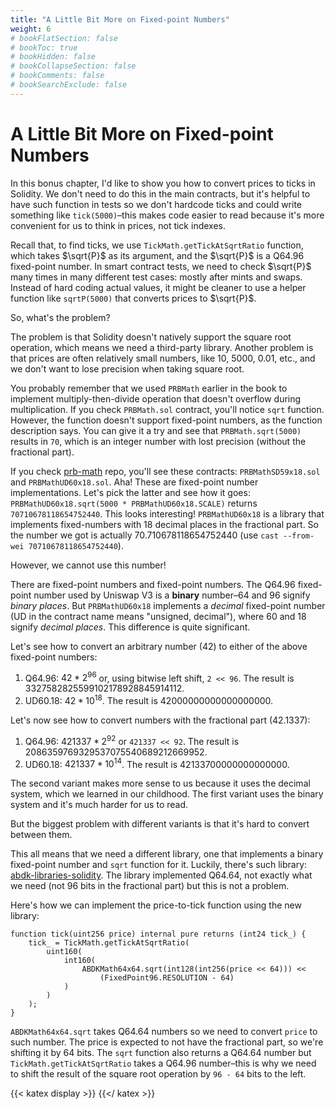```yaml
---
title: "A Little Bit More on Fixed-point Numbers"
weight: 6
# bookFlatSection: false
# bookToc: true
# bookHidden: false
# bookCollapseSection: false
# bookComments: false
# bookSearchExclude: false
---
```


# A Little Bit More on Fixed-point Numbers

In this bonus chapter, I'd like to show you how to convert prices to ticks in Solidity. We don't need to do this in the
main contracts, but it's helpful to have such function in tests so we don't hardcode ticks and could write something like
`tick(5000)`–this makes code easier to read because it's more convenient for us to think in prices, not tick indexes.

Recall that, to find ticks, we use `TickMath.getTickAtSqrtRatio` function, which takes $\sqrt{P}$ as its argument, and
the $\sqrt{P}$ is a Q64.96 fixed-point number. In smart contract tests, we need to check $\sqrt{P}$ many times
in many different test cases: mostly after mints and swaps. Instead of hard coding actual values, it might be cleaner to
use a helper function like `sqrtP(5000)` that converts prices to $\sqrt{P}$.

So, what's the problem?

The problem is that Solidity doesn't natively support the square root operation, which means we need a third-party
library. Another problem is that prices are often relatively small numbers, like 10, 5000, 0.01, etc., and we don't want
to lose precision when taking square root.

You probably remember that we used `PRBMath` earlier in the book to implement multiply-then-divide operation that doesn't
overflow during multiplication. If you check `PRBMath.sol` contract, you'll notice `sqrt` function. However, the function
doesn't support fixed-point numbers, as the function description says. You can give it a try and see that
`PRBMath.sqrt(5000)` results in `70`, which is an integer number with lost precision (without the fractional part).

If you check [prb-math](https://github.com/paulrberg/prb-math) repo, you'll see these contracts: `PRBMathSD59x18.sol`
and `PRBMathUD60x18.sol`. Aha! These are fixed-point number implementations. Let's pick the latter and see how it goes:
`PRBMathUD60x18.sqrt(5000 * PRBMathUD60x18.SCALE)` returns `70710678118654752440`. This looks interesting!
`PRBMathUD60x18` is a library that implements fixed-numbers with 18 decimal places in the fractional part. So the number
we got is actually 70.710678118654752440 (use `cast --from-wei 70710678118654752440`).

However, we cannot use this number!

There are fixed-point numbers and fixed-point numbers. The Q64.96 fixed-point number used by Uniswap V3 is a **binary**
number–64 and 96 signify *binary places*. But `PRBMathUD60x18` implements a *decimal* fixed-point number (UD in the
contract name means "unsigned, decimal"), where 60 and 18 signify *decimal places*. This difference is quite significant.

Let's see how to convert an arbitrary number (42) to either of the above fixed-point numbers:
1. Q64.96: $42 * 2^{96}$ or, using bitwise left shift, `2 << 96`. The result is 3327582825599102178928845914112.
1. UD60.18: $42 * 10^{18}$. The result is 42000000000000000000.

Let's now see how to convert numbers with the fractional part (42.1337):
1. Q64.96: $421337 * 2^{92}$ or `421337 << 92`. The result is 2086359769329537075540689212669952.
1. UD60.18: $421337 * 10^{14}$. The result is 42133700000000000000.

The second variant makes more sense to us because it uses the decimal system, which we learned in our childhood. The
first variant uses the binary system and it's much harder for us to read.

But the biggest problem with different variants is that it's hard to convert between them.

This all means that we need a different library, one that implements a binary fixed-point number and `sqrt` function for
it. Luckily, there's such library: [abdk-libraries-solidity](https://github.com/abdk-consulting/abdk-libraries-solidity).
The library implemented Q64.64, not exactly what we need (not 96 bits in the fractional part) but this is not a problem.

Here's how we can implement the price-to-tick function using the new library:
```solidity
function tick(uint256 price) internal pure returns (int24 tick_) {
    tick_ = TickMath.getTickAtSqrtRatio(
        uint160(
            int160(
                ABDKMath64x64.sqrt(int128(int256(price << 64))) <<
                    (FixedPoint96.RESOLUTION - 64)
            )
        )
    );
}
```

`ABDKMath64x64.sqrt` takes Q64.64 numbers so we need to convert `price` to such number. The price is expected to not have the
fractional part, so we're shifting it by 64 bits. The `sqrt` function also returns a Q64.64 number but `TickMath.getTickAtSqrtRatio`
takes a Q64.96 number–this is why we need to shift the result of the square root operation by `96 - 64` bits to the left.

{{< katex display >}} {{</ katex >}}